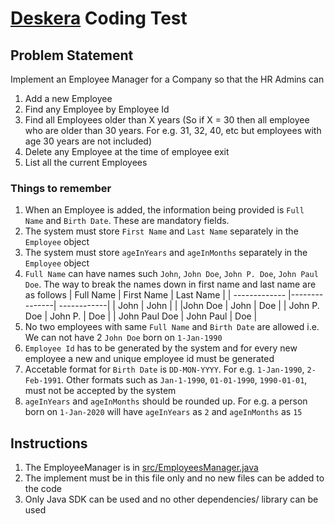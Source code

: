 # [Deskera](https://www.deskera.com) Coding Test

## Problem Statement
Implement an Employee Manager for a Company so that the HR Admins can
1. Add a new Employee
2. Find any Employee by Employee Id
3. Find all Employees older than X years (So if X = 30 then all employee who are older than 30 years. For e.g. 31, 32, 40, etc but employees with age 30 years are not included)
3. Delete any Employee at the time of employee exit
4. List all the current Employees

### Things to remember
1. When an Employee is added, the information being provided is `Full Name` and `Birth Date`. These are mandatory fields.
2. The system must store `First Name` and `Last Name` separately in the `Employee` object
3. The system must store `ageInYears` and `ageInMonths` separately in the `Employee` object
3. `Full Name` can have names such `John`, `John Doe`, `John P. Doe`, `John Paul Doe`. The way to break the names down in first name and last name are as follows
   | Full Name     | First Name    | Last Name  |
   | ------------- |---------------| ------------|
   | John     | John |  |
   |John Doe      | John      |   Doe |
   | John P. Doe | John P.     |    Doe |
   | John Paul Doe | John Paul     |    Doe |
4. No two employees with same `Full Name` and `Birth Date` are allowed i.e. We can not have 2 `John Doe` born on `1-Jan-1990`
5. `Employee Id` has to be generated by the system and for every new employee a new and unique employee id must be generated
6. Accetable format for `Birth Date` is `DD-MON-YYYY`. For e.g. `1-Jan-1990`, `2-Feb-1991`. Other formats such as `Jan-1-1990`, `01-01-1990`, `1990-01-01`, must not be accepted by the system
7. `ageInYears` and `ageInMonths` should be rounded up. For e.g. a person born on `1-Jan-2020` will have `ageInYears` as `2` and `ageInMonths` as `15`

## Instructions
1. The EmployeeManager is in [src/EmployeesManager.java](./src/EmployeesManager.java)
2. The implement must be in this file only and no new files can be added to the code
3. Only Java SDK can be used and no other dependencies/ library can be used